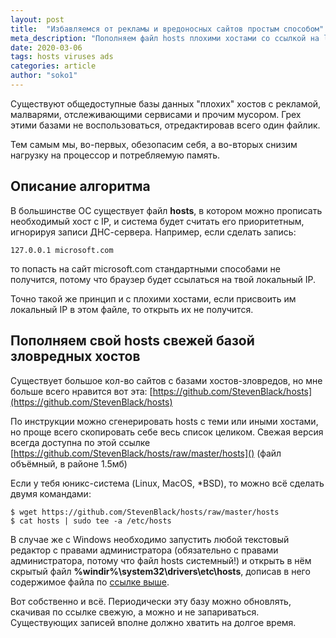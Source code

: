 ```yaml
---
layout: post
title:  "Избавляемся от рекламы и вредоносных сайтов простым способом"
meta_description: "Пополняем файл hosts плохими хостами со ссылкой на localhost"
date: 2020-03-06
tags: hosts viruses ads 
categories: article
author: "soko1"
---
```


Существуют общедоступные базы данных "плохих" хостов с рекламой, малварями, отслеживающими сервисами и прочим мусором. Грех этими базами не воспользоваться, отредактировав всего один файлик. 

Тем самым мы, во-первых, обезопасим себя, а во-вторых снизим нагрузку на процессор и потребляемую память.

## Описание алгоритма

В большинстве ОС существует файл **hosts**, в котором можно прописать необходимый хост с IP, и система будет считать его приоритетным, игнорируя записи ДНС-сервера. Например, если сделать запись:

```
127.0.0.1 microsoft.com
```

то попасть на сайт microsoft.com стандартными способами не получится, потому что браузер будет ссылаться на твой локальный IP. 

Точно такой же принцип и с плохими хостами, если присвоить им локальный IP в этом файле, то открыть их не получится.

## Пополняем свой hosts свежей базой зловредных хостов

Существует большое кол-во сайтов с базами хостов-зловредов, но мне больше всего нравится вот эта: [https://github.com/StevenBlack/hosts](https://github.com/StevenBlack/hosts)

По инструкции можно сгенерировать hosts с теми или иными хостами, но проще всего скопировать себе весь список целиком. Свежая версия всегда доступна по этой ссылке [https://github.com/StevenBlack/hosts/raw/master/hosts]() (файл объёмный, в районе 1.5мб)

Если у тебя юникс-система (Linux, MacOS, *BSD), то можно всё сделать двумя командами:

```
$ wget https://github.com/StevenBlack/hosts/raw/master/hosts
$ cat hosts | sudo tee -a /etc/hosts
```

В случае же с Windows необходимо запустить любой текстовый редактор с правами администратора (обязательно с правами администратора, потому что файл hosts системный!) и открыть в нём скрытый файл **%windir%\system32\drivers\etc\hosts**, дописав в него содержимое файла по [ссылке выше](https://github.com/StevenBlack/hosts/raw/master/hosts).



Вот собственно и всё. Периодически эту базу можно обновлять, скачивая по ссылке свежую, а можно и не запариваться. Существующих записей вполне должно хватить на долгое время.
